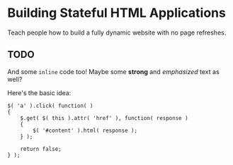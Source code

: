 Building Stateful HTML Applications
===================================

Teach people how to build a fully dynamic website with no page refreshes.

TODO
----

And some `inline` code too! Maybe some **strong** and *emphasized* text as well?

Here's the basic idea:

	$( 'a' ).click( function( )
	{
		$.get( $( this ).attr( 'href' ), function( response )
		{
			$( '#content' ).html( response );
		} );
		
		return false;
	} );